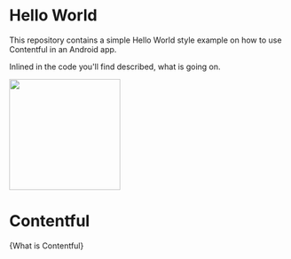 # Hello World

This repository contains a simple Hello World style example on how to use Contentful in an Android app.

Inlined in the code you'll find described, what is going on. 

<img src="https://github.com/contentful/contentful.java-hello-android-world/blob/master/assets/device-screenshot.png?raw=true" width="200"/>

# Contentful
{What is Contentful}
